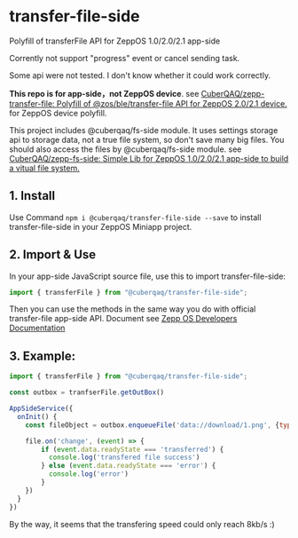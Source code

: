 # transfer-file-side

Polyfill of transferFile API for ZeppOS 1.0/2.0/2.1 app-side

Corrently not support "progress" event or cancel sending task.

Some api were not tested. I don't know whether it could work correctly.

**This repo is for app-side，not ZeppOS device**. see [CuberQAQ/zepp-transfer-file: Polyfill of @zos/ble/transfer-file API for ZeppOS 2.0/2.1 device.](https://github.com/CuberQAQ/zepp-transfer-file) for ZeppOS device polyfill.

This project includes @cuberqaq/fs-side module. It uses settings storage api to storage data, not a true file system, so don't save many big files. You should also access the files by @cuberqaq/fs-side module. see [CuberQAQ/zepp-fs-side: Simple Lib for ZeppOS 1.0/2.0/2.1 app-side to build a vitual file system.](https://github.com/CuberQAQ/zepp-fs-side#readme)

## 1. Install

Use Command `npm i @cuberqaq/transfer-file-side --save` to install transfer-file-side in your ZeppOS Miniapp project.

## 2. Import & Use

In your app-side JavaScript source file, use this to import transfer-file-side:

```js
import { transferFile } from "@cuberqaq/transfer-file-side";
```

Then you can use the methods in the same way you do with official transfer-file app-side API. Document see [Zepp OS Developers Documentation](https://docs.zepp.com/docs/reference/side-service-api/transfer-file/)

## 3. Example:

```js
import { transferFile } from "@cuberqaq/transfer-file-side";

const outbox = tranfserFile.getOutBox()

AppSideService({
  onInit() {
    const fileObject = outbox.enqueueFile('data://download/1.png', {type: "image", name: "fdsa"})

    file.on('change', (event) => {
        if (event.data.readyState === 'transferred') {
          console.log('transfered file success')
        } else (event.data.readyState === 'error') {
          console.log('error')
        }
    })
  }
})
```

By the way, it seems that the transfering speed could only reach 8kb/s :\)
